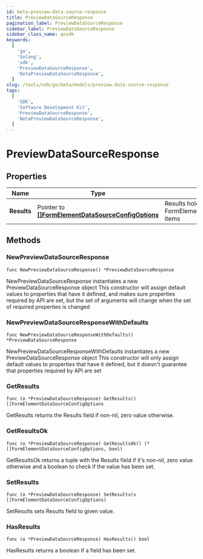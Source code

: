 ```yaml
---
id: beta-preview-data-source-response
title: PreviewDataSourceResponse
pagination_label: PreviewDataSourceResponse
sidebar_label: PreviewDataSourceResponse
sidebar_class_name: gosdk
keywords:
  [
    'go',
    'Golang',
    'sdk',
    'PreviewDataSourceResponse',
    'BetaPreviewDataSourceResponse',
  ]
slug: /tools/sdk/go/beta/models/preview-data-source-response
tags:
  [
    'SDK',
    'Software Development Kit',
    'PreviewDataSourceResponse',
    'BetaPreviewDataSourceResponse',
  ]
---
```


# PreviewDataSourceResponse

## Properties

| Name | Type | Description | Notes |
| --- | --- | --- | --- |
| **Results** | Pointer to [**[]FormElementDataSourceConfigOptions**](form-element-data-source-config-options) | Results holds a list of FormElementDataSourceConfigOptions items | [optional] |

## Methods

### NewPreviewDataSourceResponse

`func NewPreviewDataSourceResponse() *PreviewDataSourceResponse`

NewPreviewDataSourceResponse instantiates a new PreviewDataSourceResponse object This constructor will assign default values to properties that have it defined, and makes sure properties required by API are set, but the set of arguments will change when the set of required properties is changed

### NewPreviewDataSourceResponseWithDefaults

`func NewPreviewDataSourceResponseWithDefaults() *PreviewDataSourceResponse`

NewPreviewDataSourceResponseWithDefaults instantiates a new PreviewDataSourceResponse object This constructor will only assign default values to properties that have it defined, but it doesn't guarantee that properties required by API are set

### GetResults

`func (o *PreviewDataSourceResponse) GetResults() []FormElementDataSourceConfigOptions`

GetResults returns the Results field if non-nil, zero value otherwise.

### GetResultsOk

`func (o *PreviewDataSourceResponse) GetResultsOk() (*[]FormElementDataSourceConfigOptions, bool)`

GetResultsOk returns a tuple with the Results field if it's non-nil, zero value otherwise and a boolean to check if the value has been set.

### SetResults

`func (o *PreviewDataSourceResponse) SetResults(v []FormElementDataSourceConfigOptions)`

SetResults sets Results field to given value.

### HasResults

`func (o *PreviewDataSourceResponse) HasResults() bool`

HasResults returns a boolean if a field has been set.
